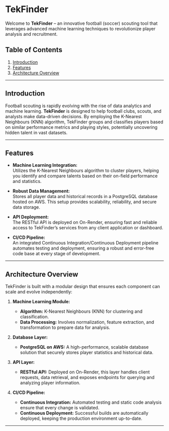 # TekFinder

Welcome to **TekFinder** – an innovative football (soccer) scouting tool that leverages advanced machine learning techniques to revolutionize player analysis and recruitment.

## Table of Contents

1. [Introduction](#introduction)
2. [Features](#features)
3. [Architecture Overview](#architecture-overview)


---

## Introduction

Football scouting is rapidly evolving with the rise of data analytics and machine learning. **TekFinder** is designed to help football clubs, scouts, and analysts make data-driven decisions. By employing the K-Nearest Neighbours (KNN) algorithm, TekFinder groups and classifies players based on similar performance metrics and playing styles, potentially uncovering hidden talent in vast datasets.

---

## Features

- **Machine Learning Integration:**  
  Utilizes the K-Nearest Neighbours algorithm to cluster players, helping you identify and compare talents based on their on-field performance and statistics.

- **Robust Data Management:**  
  Stores all player data and historical records in a PostgreSQL database hosted on AWS. This setup provides scalability, reliability, and secure data storage.

- **API Deployment:**  
  The RESTful API is deployed on On-Render, ensuring fast and reliable access to TekFinder’s services from any client application or dashboard.

- **CI/CD Pipeline:**  
  An integrated Continuous Integration/Continuous Deployment pipeline automates testing and deployment, ensuring a robust and error-free code base at every stage of development.

---

## Architecture Overview

TekFinder is built with a modular design that ensures each component can scale and evolve independently:

1. **Machine Learning Module:**  
   - **Algorithm:** K-Nearest Neighbours (KNN) for clustering and classification.
   - **Data Processing:** Involves normalization, feature extraction, and transformation to prepare data for analysis.

2. **Database Layer:**  
   - **PostgreSQL on AWS:** A high-performance, scalable database solution that securely stores player statistics and historical data.

3. **API Layer:**  
   - **RESTful API:** Deployed on On-Render, this layer handles client requests, data retrieval, and exposes endpoints for querying and analyzing player information.

4. **CI/CD Pipeline:**  
   - **Continuous Integration:** Automated testing and static code analysis ensure that every change is validated.
   - **Continuous Deployment:** Successful builds are automatically deployed, keeping the production environment up-to-date.

---



